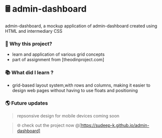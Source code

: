 # 🖩 admin-dashboard

admin-dashboard, a mockup application of admin-dashboard created using HTML and intermediary CSS

### 👋 Why this project?

- learn and application of various grid concepts
- part of assignment from [theodinproject.com]

### 📚 What did I learn ?

- grid-based layout system,with rows and columns, making it easier to design web pages without having to use floats and positioning

### 🌎 Future updates

> repsonsive design for mobile devices coming soon

> 🌐 check out the project now @[https://sudeep-k.github.io/admin-dashboard]
